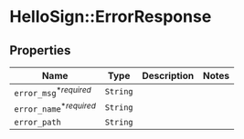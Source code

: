 # HelloSign::ErrorResponse



## Properties

| Name | Type | Description | Notes |
| ---- | ---- | ----------- | ----- |
| `error_msg`<sup>*_required_</sup> | ```String``` |    |  |
| `error_name`<sup>*_required_</sup> | ```String``` |    |  |
| `error_path` | ```String``` |    |  |


